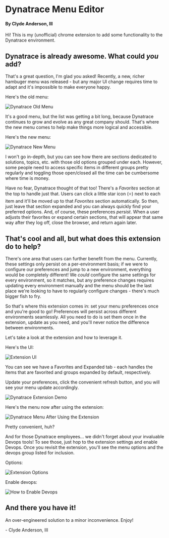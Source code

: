 # Dynatrace Menu Editor
#### By Clyde Anderson, III ####  

Hi! This is my (unofficial) chrome extension to add some functionality to the Dynatrace environment.

## Dynatrace is already awesome. What could *you* add? ##
That's a great question, I'm glad you asked!
Recently, a new, richer hambuger menu was released - but any major UI change requires time to adapt and it's impossible to make everyone happy.

Here's the old menu:

![Dynatrace Old Menu](/screenshots/old_menu.png)

It's a good menu, but the list was getting a bit long, because Dynatrace continues to grow and evolve as any great company should.
That's where the new menu comes to help make things more logical and accessible.

Here's the new menu:

![Dynatrace New Menu](/screenshots/menu_default.png)

I won't go in-depth, but you can see how there are sections dedicated to solutions, topics, etc. with those old options grouped under each.
However, some people need to access specific items in different groups pretty regularly and toggling those open/closed all the time can be cumbersome where time is money.

Have no fear, Dynatrace thought of that too! There's a *Favorites* section at the top to handle just that. Users can click a little star icon (⭐) next to each item and
it'll be moved up to that *Favorites* section automatically.  So then, just leave that section expanded and you can always quickly find your preferred options.
And, of course, these preferences *persist*.  When a user adjusts their favorites or expand certain sections, that will appear that same way after they log off, close the browser,
and return again later.

## That's cool and all, but what does this extension do to help? ##

There's one area that users can further benefit from the menu. Currently, these settings only persist on a per-environment basis; if we were to configure our preferences and jump
to a new environment, everything would be completely different!  We *could* configure the same settings for every environment, so it matches, but any
preference changes requires updating every environment manually and the menu should be the last place we're looking to have to regularly configure changes - there's much bigger 
fish to fry.

So that's where this extension comes in: set your menu preferences once and you're good to go! Preferences will persist across different environments seamlessly.  All you need
to do is set them once in the extension, update as you need, and you'll never notice the difference between environments.

Let's take a look at the extension and how to leverage it.

Here's the UI:

![Extension UI](/screenshots/ui.png)

You can see we have a Favorites and Expanded tab - each handles the items that are favorited and groups expanded by default, respectively.

Update your preferences, click the convenient refresh button, and you will see your menu update accordingly.

![Dynatrace Extension Demo](/screenshots/demo.gif)

Here's the menu now after using the extension:

![Dynatrace Menu After Using the Extension](/screenshots/menu_post_demo.png)

Pretty convenient, huh?

And for those Dynatrace employees... we didn't forget about your invaluable Devops tools!
To see those, just hop to the extension settings and enable Devops.  Once you revisit the extension, you'll see the menu options and the devops group listed for inclusion.

Options:

![Extension Options](/screenshots/extension_options.png)

Enable devops:

![How to Enable Devops](/screenshots/enable_devops.png)

## And there you have it!
An over-engineered solution to a minor inconvenience. Enjoy!

\- Clyde Anderson, III
